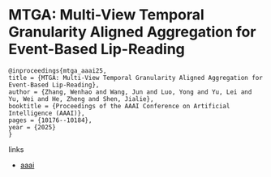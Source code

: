 # MTGA: Multi-View Temporal Granularity Aligned Aggregation for Event-Based Lip-Reading

```
@inproceedings{mtga_aaai25,
title = {MTGA: Multi-View Temporal Granularity Aligned Aggregation for Event-Based Lip-Reading},
author = {Zhang, Wenhao and Wang, Jun and Luo, Yong and Yu, Lei and Yu, Wei and He, Zheng and Shen, Jialie},
booktitle = {Proceedings of the AAAI Conference on Artificial Intelligence (AAAI)},
pages = {10176--10184},
year = {2025}
}
```

links
- [aaai](https://ojs.aaai.org/index.php/AAAI/article/view/33104)
